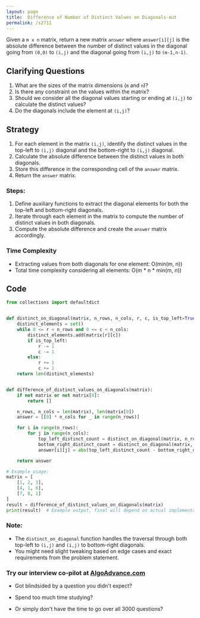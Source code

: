 ```yaml
---
layout: page
title:  Difference of Number of Distinct Values on Diagonals-out
permalink: /s2711
---
```


Given a `m x n` matrix, return a new matrix `answer` where `answer[i][j]` is the absolute difference between the number of distinct values in the diagonal going from `(0,0)` to `(i,j)` and the diagonal going from `(i,j)` to `(m-1,n-1)`.

## Clarifying Questions
1. What are the sizes of the matrix dimensions (`m` and `n`)?
2. Is there any constraint on the values within the matrix?
3. Should we consider all the diagonal values starting or ending at `(i,j)` to calculate the distinct values?
4. Do the diagonals include the element at `(i,j)`?

## Strategy

1. For each element in the matrix `(i,j)`, identify the distinct values in the top-left to `(i,j)` diagonal and the bottom-right to `(i,j)` diagonal.
2. Calculate the absolute difference between the distinct values in both diagonals.
3. Store this difference in the corresponding cell of the `answer` matrix.
4. Return the `answer` matrix.

### Steps:
1. Define auxiliary functions to extract the diagonal elements for both the top-left and bottom-right diagonals.
2. Iterate through each element in the matrix to compute the number of distinct values in both diagonals.
3. Compute the absolute difference and create the `answer` matrix accordingly.

### Time Complexity
- Extracting values from both diagonals for one element: O(min(m, n))
- Total time complexity considering all elements: O(m * n * min(m, n))

## Code

```python
from collections import defaultdict


def distinct_on_diagonal(matrix, n_rows, n_cols, r, c, is_top_left=True):
    distinct_elements = set()
    while 0 <= r < n_rows and 0 <= c < n_cols:
        distinct_elements.add(matrix[r][c])
        if is_top_left:
            r -= 1
            c -= 1
        else:
            r += 1
            c += 1
    return len(distinct_elements)


def difference_of_distinct_values_on_diagonals(matrix):
    if not matrix or not matrix[0]:
        return []

    n_rows, n_cols = len(matrix), len(matrix[0])
    answer = [[0] * n_cols for _ in range(n_rows)]

    for i in range(n_rows):
        for j in range(n_cols):
            top_left_distinct_count = distinct_on_diagonal(matrix, n_rows, n_cols, i, j)
            bottom_right_distinct_count = distinct_on_diagonal(matrix, n_rows, n_cols, i, j, is_top_left=False)
            answer[i][j] = abs(top_left_distinct_count - bottom_right_distinct_count)

    return answer

# Example usage:
matrix = [
    [1, 2, 3],
    [4, 1, 6],
    [7, 8, 1]
]
result = difference_of_distinct_values_on_diagonals(matrix)
print(result)  # Example output, final will depend on actual implementation and understanding
```

### Note:
- The `distinct_on_diagonal` function handles the traversal through both top-left to `(i,j)` and `(i,j)` to bottom-right diagonals.
- You might need slight tweaking based on edge cases and exact requirements from the problem statement.


### Try our interview co-pilot at [AlgoAdvance.com](https://algoAdvance.com)

- Got blindsided by a question you didn't expect?

- Spend too much time studying?

- Or simply don't have the time to go over all 3000 questions?

